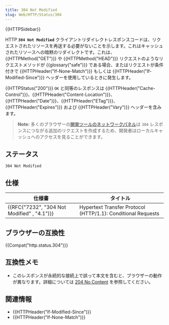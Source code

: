 ```yaml
---
title: 304 Not Modified
slug: Web/HTTP/Status/304
---
```

{{HTTPSidebar}}

HTTP **`304 Not Modified`** クライアントリダイレクトレスポンスコードは、リクエストされたリソースを再送する必要がないことを示します。これはキャッシュされたリソースへの暗黙のリダイレクトです。これは、{{HTTPMethod("GET")}} や {{HTTPMethod("HEAD")}} リクエストのようなリクエストメソッドが {{glossary("safe")}} である場合、またはリクエストが条件付きで {{HTTPHeader("If-None-Match")}} もしくは {{HTTPHeader("If-Modified-Since")}} ヘッダーを使用しているときに発生します。

{{HTTPStatus("200")}} `OK` と同等のレスポンスは {{HTTPHeader("Cache-Control")}}、{{HTTPHeader("Content-Location")}}、{{HTTPHeader("Date")}}、{{HTTPHeader("ETag")}}、{{HTTPHeader("Expires")}} および {{HTTPHeader("Vary")}} ヘッダーを含みます。

> **Note:** 多くのブラウザーの[開発ツールのネットワークパネル](/ja/docs/Tools/Network_Monitor)は `304` レスポンスにつながる追加のリクエストを作成するため、開発者はローカルキャッシュへのアクセスを見ることができます。

## ステータス

```
304 Not Modified
```

## 仕様

| 仕様書                                                   | タイトル                                                     |
| -------------------------------------------------------- | ------------------------------------------------------------ |
| {{RFC("7232", "304 Not Modified" , "4.1")}} | Hypertext Transfer Protocol (HTTP/1.1): Conditional Requests |

## ブラウザーの互換性

{{Compat("http.status.304")}}

## 互換性メモ

- このレスポンスが永続的な接続上で誤って本文を含むと、ブラウザーの動作が異なります。詳細については [204 No Content](/ja/docs/Web/HTTP/Status/204) を参照してください。

## 関連情報

- {{HTTPHeader("If-Modified-Since")}}
- {{HTTPHeader("If-None-Match")}}
